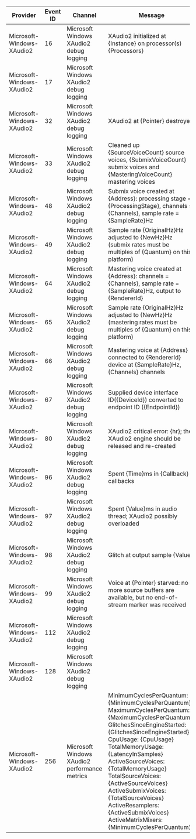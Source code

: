Provider                   |  Event ID  |  Channel                                        |  Message
---------------------------|------------|-------------------------------------------------|------------------------------------------------------------------------------------------------------------------------------------------------------------------------------------------------------------------------------------------------------------------------------------------------------------------------------------------------------------------------------------------------------------------------------------------------
Microsoft-Windows-XAudio2  |  16        |  Microsoft Windows XAudio2 debug logging        |  XAudio2 initialized at {Instance} on processor(s) {Processors}
Microsoft-Windows-XAudio2  |  17        |  Microsoft Windows XAudio2 debug logging        |
Microsoft-Windows-XAudio2  |  32        |  Microsoft Windows XAudio2 debug logging        |  XAudio2 at {Pointer} destroyed
Microsoft-Windows-XAudio2  |  33        |  Microsoft Windows XAudio2 debug logging        |  Cleaned up {SourceVoiceCount} source voices, {SubmixVoiceCount} submix voices and {MasteringVoiceCount} mastering voices
Microsoft-Windows-XAudio2  |  48        |  Microsoft Windows XAudio2 debug logging        |  Submix voice created at {Address}: processing stage = {ProcessingStage}, channels = {Channels}, sample rate = {SampleRate}Hz
Microsoft-Windows-XAudio2  |  49        |  Microsoft Windows XAudio2 debug logging        |  Sample rate {OriginalHz}Hz adjusted to {NewHz}Hz (submix rates must be multiples of {Quantum} on this platform)
Microsoft-Windows-XAudio2  |  64        |  Microsoft Windows XAudio2 debug logging        |  Mastering voice created at {Address}: channels = {Channels}, sample rate = {SampleRate}Hz, output to {RendererId}
Microsoft-Windows-XAudio2  |  65        |  Microsoft Windows XAudio2 debug logging        |  Sample rate {OriginalHz}Hz adjusted to {NewHz}Hz (mastering rates must be multiples of {Quantum} on this platform)
Microsoft-Windows-XAudio2  |  66        |  Microsoft Windows XAudio2 debug logging        |  Mastering voice at {Address} connected to {RendererId} device at {SampleRate}Hz, {Channels} channels
Microsoft-Windows-XAudio2  |  67        |  Microsoft Windows XAudio2 debug logging        |  Supplied device interface ID({DeviceId}) converted to endpoint ID ({EndpointId})
Microsoft-Windows-XAudio2  |  80        |  Microsoft Windows XAudio2 debug logging        |  XAudio2 critical error: {hr}; the XAudio2 engine should be released and re-created
Microsoft-Windows-XAudio2  |  96        |  Microsoft Windows XAudio2 debug logging        |  Spent {Time}ms in {Callback} callbacks
Microsoft-Windows-XAudio2  |  97        |  Microsoft Windows XAudio2 debug logging        |  Spent {Value}ms in audio thread; XAudio2 possibly overloaded
Microsoft-Windows-XAudio2  |  98        |  Microsoft Windows XAudio2 debug logging        |  Glitch at output sample {Value}
Microsoft-Windows-XAudio2  |  99        |  Microsoft Windows XAudio2 debug logging        |  Voice at {Pointer} starved: no more source buffers are available, but no end-of-stream marker was received
Microsoft-Windows-XAudio2  |  112       |  Microsoft Windows XAudio2 debug logging        |
Microsoft-Windows-XAudio2  |  128       |  Microsoft Windows XAudio2 debug logging        |
Microsoft-Windows-XAudio2  |  256       |  Microsoft Windows XAudio2 performance metrics  |  MinimumCyclesPerQuantum: {MinimumCyclesPerQuantum}  MaximumCyclesPerQuantum: {MaximumCyclesPerQuantum}  GlitchesSinceEngineStarted: {GlitchesSinceEngineStarted}  CpuUsage: {CpuUsage}  TotalMemoryUsage: {LatencyInSamples}  ActiveSourceVoices: {TotalMemoryUsage}  TotalSourceVoices: {ActiveSourceVoices}  ActiveSubmixVoices: {TotalSourceVoices}  ActiveResamplers: {ActiveSubmixVoices}  ActiveMatrixMixers: {MinimumCyclesPerQuantum}0